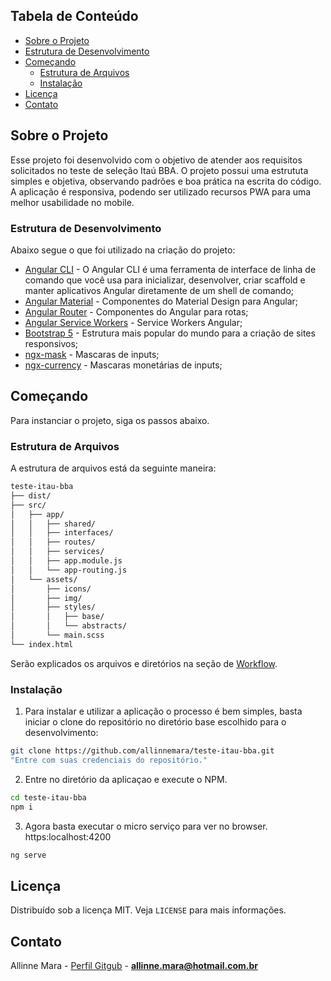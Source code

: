 ## Tabela de Conteúdo

- [Sobre o Projeto](#sobre-o-projeto)
- [Estrutura de Desenvolvimento](#estrutura-de-desenvolvimento)
- [Começando](#come%C3%A7ando)
  - [Estrutura de Arquivos](#estrutura-de-arquivos)
  - [Instalação](#instala%C3%A7%C3%A3o)
- [Licença](#licen%C3%A7a)
- [Contato](#contato)

## Sobre o Projeto

Esse projeto foi desenvolvido com o objetivo de atender aos requisitos solicitados no teste de seleção Itaú BBA. O projeto possui uma estrututa simples e objetiva, observando padrões e boa prática na escrita do código. A aplicação é responsiva, podendo ser utilizado recursos PWA para uma melhor usabilidade no mobile.

### Estrutura de Desenvolvimento

Abaixo segue o que foi utilizado na criação do projeto:

- [Angular CLI](https://www.npmjs.com/package/@angular/cli) - O Angular CLI é uma ferramenta de interface de linha de comando que você usa para inicializar, desenvolver, criar scaffold e manter aplicativos Angular diretamente de um shell de comando;
- [Angular Material](https://material.angular.io/) - Componentes do Material Design para Angular;
- [Angular Router](https://angular.io/guide/router) - Componentes do Angular para rotas;
- [Angular Service Workers](https://angular.io/guide/service-worker-getting-started) - Service Workers Angular;
- [Bootstrap 5](https://getbootstrap.com/docs/5.0/getting-started/introduction/) - Estrutura mais popular do mundo para a criação de sites responsivos;
- [ngx-mask](https://www.npmjs.com/package/ngx-mask) - Mascaras de inputs;
- [ngx-currency](https://www.npmjs.com/package/ngx-currency) - Mascaras monetárias de inputs;

## Começando

Para instanciar o projeto, siga os passos abaixo.

### Estrutura de Arquivos

A estrutura de arquivos está da seguinte maneira:

```bash
teste-itau-bba
├── dist/
├── src/
│   ├── app/
│   │   ├── shared/
│   │   ├── interfaces/
│   │   ├── routes/
│   │   ├── services/
│   │   ├── app.module.js
│   │   └── app-routing.js
│   └── assets/
│       ├── icons/
│       ├── img/
│       ├── styles/
│       │   ├── base/
│       │   └── abstracts/
│       └── main.scss
└── index.html

```

Serão explicados os arquivos e diretórios na seção de [Workflow](#workflow).

### Instalação

1. Para instalar e utilizar a aplicação o processo é bem simples, basta iniciar o clone do repositório no diretório base escolhido para o desenvolvimento:
```sh
git clone https://github.com/allinnemara/teste-itau-bba.git
"Entre com suas credenciais do repositório."
```

2. Entre no diretório da aplicaçao e execute o NPM.

```sh
cd teste-itau-bba
npm i
```

3. Agora basta executar o micro serviço para ver no browser. https:localhost:4200

```sh
ng serve
```

## Licença

Distribuído sob a licença MIT. Veja `LICENSE` para mais informações.

## Contato

Allinne Mara - [Perfil Gitgub](https://github.com/allinnemara) - **allinne.mara@hotmail.com.br**
